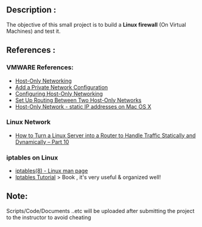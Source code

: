 ## Description :
The objective of this small project is to build a **Linux firewall** (On Virtual Machines) and test it.

## References :
### VMWARE References:
- [Host-Only Networking ](https://www.vmware.com/support/ws5/doc/ws_net_configurations_hostonly.html)
- [Add a Private Network Configuration](https://pubs.vmware.com/fusion-5/index.jsp?topic=%2Fcom.vmware.fusion.help.doc%2FGUID-DEB1FB99-0E44-4AAA-9693-6C2687098F13.html)
- [Configuring Host-Only Networking](https://pubs.vmware.com/workstation-9/index.jsp?topic=%2Fcom.vmware.ws.using.doc%2FGUID-93BDF7F1-D2E4-42CE-80EA-4E305337D2FC.html)
- [Set Up Routing Between Two Host-Only Networks](https://pubs.vmware.com/workstation-9/index.jsp?topic=%2Fcom.vmware.ws.using.doc%2FGUID-87995B4F-5945-4AF8-86D1-1003DDEFCF25.html)
- [Host-Only Network - static IP addresses on Mac OS X](https://gist.github.com/aelkz/ae15e9b281ea2d8b0454ab86b21e84e9)
### Linux Network
- [How to Turn a Linux Server into a Router to Handle Traffic Statically and Dynamically – Part 10](https://www.tecmint.com/setup-linux-as-router/)

### iptables on Linux 
- [iptables(8) - Linux man page](https://linux.die.net/man/8/iptables)
- [Iptables Tutorial](http://homes.di.unimi.it/sisop/qemu/iptables-tutorial.pdf) > Book , it's very useful & organized well!

## Note: 
Scripts/Code/Documents ..etc will be uploaded after submitting the project to the instructor to avoid cheating



